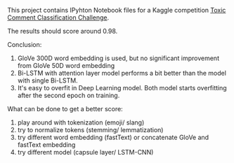 This project contains IPyhton Notebook files for a Kaggle competition <a href="https://www.kaggle.com/c/jigsaw-toxic-comment-classification-challenge">Toxic Comment Classification Challenge</a>.

The results should score around 0.98.

Conclusion:
1) GloVe 300D word embedding is used, but no significant improvement from GloVe 50D word embedding
2) Bi-LSTM with attention layer model performs a bit better than the model with single Bi-LSTM.
3) It's easy to overfit in Deep Learning model. Both model starts overfitting after the second epoch on training.

What can be done to get a better score:
1) play around with tokenization (emoji/ slang)
2) try to normalize tokens (stemming/ lemmatization)
3) try different word embedding (fastText) or concatenate GloVe and fastText embedding
4) try different model (capsule layer/ LSTM-CNN)
